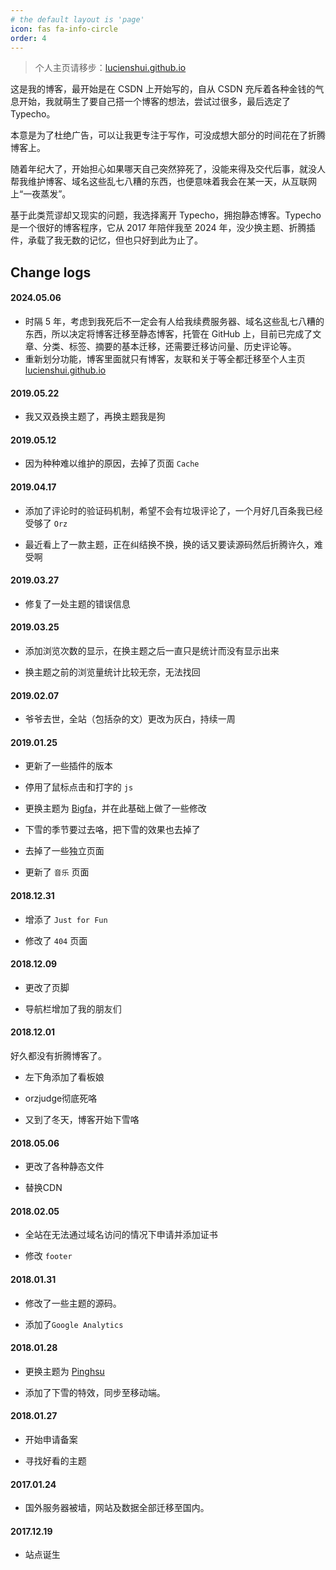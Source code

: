 ```yaml
---
# the default layout is 'page'
icon: fas fa-info-circle
order: 4
---
```


> 个人主页请移步：[lucienshui.github.io][home]

这是我的博客，最开始是在 CSDN 上开始写的，自从 CSDN 充斥着各种金钱的气息开始，我就萌生了要自己搭一个博客的想法，尝试过很多，最后选定了 Typecho。

本意是为了杜绝广告，可以让我更专注于写作，可没成想大部分的时间花在了折腾博客上。

随着年纪大了，开始担心如果哪天自己突然猝死了，没能来得及交代后事，就没人帮我维护博客、域名这些乱七八糟的东西，也便意味着我会在某一天，从互联网上“一夜蒸发”。

基于此类荒谬却又现实的问题，我选择离开 Typecho，拥抱静态博客。Typecho 是一个很好的博客程序，它从 2017 年陪伴我至 2024 年，没少换主题、折腾插件，承载了我无数的记忆，但也只好到此为止了。

## Change logs

#### 2024.05.06

- 时隔 5 年，考虑到我死后不一定会有人给我续费服务器、域名这些乱七八糟的东西，所以决定将博客迁移至静态博客，托管在 GitHub 上，目前已完成了文章、分类、标签、摘要的基本迁移，还需要迁移访问量、历史评论等。
- 重新划分功能，博客里面就只有博客，友联和关于等全都迁移至个人主页 [lucienshui.github.io](https://lucienshui.github.io)

#### 2019.05.22

- 我又双叒换主题了，再换主题我是狗

#### 2019.05.12

- 因为种种难以维护的原因，去掉了页面 `Cache`

#### 2019.04.17

- 添加了评论时的验证码机制，希望不会有垃圾评论了，一个月好几百条我已经受够了 `Orz`

- 最近看上了一款主题，正在纠结换不换，换的话又要读源码然后折腾许久，难受啊

#### 2019.03.27

- 修复了一处主题的错误信息

#### 2019.03.25

- 添加浏览次数的显示，在换主题之后一直只是统计而没有显示出来

- 换主题之前的浏览量统计比较无奈，无法找回

#### 2019.02.07

- 爷爷去世，全站（包括杂的文）更改为灰白，持续一周

#### 2019.01.25

- 更新了一些插件的版本

- 停用了鼠标点击和打字的 `js`

- 更换主题为 [Bigfa](https://github.com/jozhn/Bigfa)，并在此基础上做了一些修改

- 下雪的季节要过去咯，把下雪的效果也去掉了

- 去掉了一些独立页面

- 更新了 `音乐` 页面

#### 2018.12.31

- 增添了 `Just for Fun`

- 修改了 `404` 页面

#### 2018.12.09

- 更改了页脚

- 导航栏增加了我的朋友们

#### 2018.12.01

好久都没有折腾博客了。

- 左下角添加了看板娘

- orzjudge彻底死咯

- 又到了冬天，博客开始下雪咯

#### 2018.05.06

- 更改了各种静态文件

- 替换CDN

#### 2018.02.05

- 全站在无法通过域名访问的情况下申请并添加证书

- 修改 `footer`

#### 2018.01.31

- 修改了一些主题的源码。

- 添加了`Google Analytics`

#### 2018.01.28

- 更换主题为 [Pinghsu](https://lucien.ink/go/pinghsu/)

- 添加了下雪的特效，同步至移动端。

#### 2018.01.27

- 开始申请备案

- 寻找好看的主题

#### 2017.01.24

- 国外服务器被墙，网站及数据全部迁移至国内。

#### 2017.12.19

- 站点诞生

[home]: https://lucienshui.github.io/
